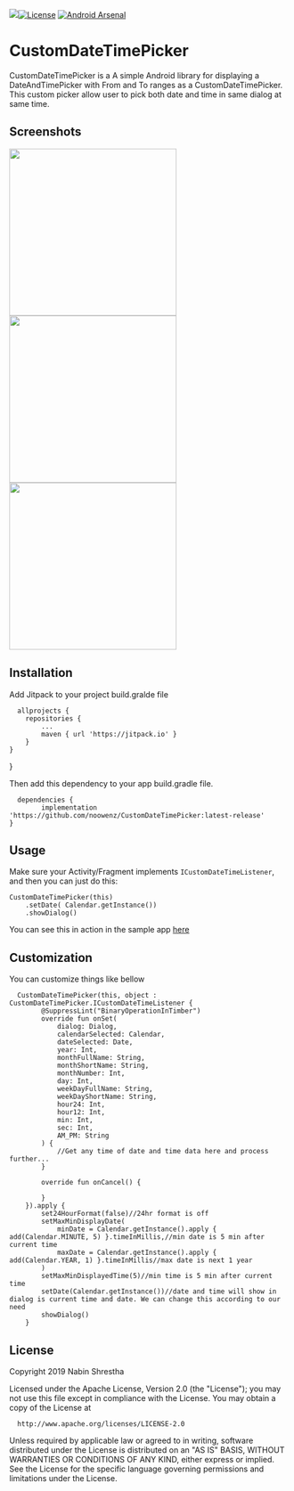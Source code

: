 [![](https://jitpack.io/v/adawoud/BottomSheetTimeRangePicker.svg)](https://jitpack.io/#adawoud/BottomSheetTimeRangePicker)[![License](https://img.shields.io/badge/License-Apache%202.0-blue.svg)](https://opensource.org/licenses/Apache-2.0)
[![Android Arsenal]( https://img.shields.io/badge/Android%20Arsenal-BottomSheetTimeRangePicker-green.svg?style=flat )]( https://android-arsenal.com/details/1/7367 )

# CustomDateTimePicker

CustomDateTimePicker is a A simple Android library for displaying a DateAndTimePicker with From and To ranges as a CustomDateTimePicker. This custom picker allow user to pick both date and time in same dialog at same time. 

## Screenshots

<img src="https://github.com/noowenz/CustomDateTimePicker/blob/master/art/customdatetimepickerbefore.png" width="300px" />
<img src="https://github.com/noowenz/CustomDateTimePicker/blob/master/art/customdatetimepickerbeforetime.png
" width="300px" />
<img src="https://github.com/noowenz/CustomDateTimePicker/blob/master/art/customdatetimepickerafter.png" width="300px" />

## Installation

Add Jitpack to your project build.gralde file
      
      allprojects {
		repositories {
			...
			maven { url 'https://jitpack.io' }
		}
	}
}

Then add this dependency to your app build.gradle file.

      dependencies {
	        implementation 'https://github.com/noowenz/CustomDateTimePicker:latest-release'
	}

## Usage

Make sure your Activity/Fragment implements `ICustomDateTimeListener`, and then you 
can just do this:
      
	CustomDateTimePicker(this)
		.setDate( Calendar.getInstance())
		.showDialog()
		    
You can see this in action in the sample app [here](https://github.com/noowenz/CustomDateTimePicker/blob/master/sample/src/main/java/com/noowenz/customdatetimepicker/MainActivity.kt)

## Customization
      
You can customize things like bellow

	  CustomDateTimePicker(this, object : CustomDateTimePicker.ICustomDateTimeListener {
            @SuppressLint("BinaryOperationInTimber")
            override fun onSet(
                dialog: Dialog,
                calendarSelected: Calendar,
                dateSelected: Date,
                year: Int,
                monthFullName: String,
                monthShortName: String,
                monthNumber: Int,
                day: Int,
                weekDayFullName: String,
                weekDayShortName: String,
                hour24: Int,
                hour12: Int,
                min: Int,
                sec: Int,
                AM_PM: String
            ) {
                //Get any time of date and time data here and process further...
            }

            override fun onCancel() {
               
            }
        }).apply {
            set24HourFormat(false)//24hr format is off
            setMaxMinDisplayDate(
                minDate = Calendar.getInstance().apply { add(Calendar.MINUTE, 5) }.timeInMillis,//min date is 5 min after current time
                maxDate = Calendar.getInstance().apply { add(Calendar.YEAR, 1) }.timeInMillis//max date is next 1 year 
            )
            setMaxMinDisplayedTime(5)//min time is 5 min after current time
            setDate(Calendar.getInstance())//date and time will show in dialog is current time and date. We can change this according to our need
            showDialog()
        }

## License

Copyright 2019 Nabin Shrestha

   Licensed under the Apache License, Version 2.0 (the "License");
   you may not use this file except in compliance with the License.
   You may obtain a copy of the License at
         
      http://www.apache.org/licenses/LICENSE-2.0

   Unless required by applicable law or agreed to in writing, software
   distributed under the License is distributed on an "AS IS" BASIS,
   WITHOUT WARRANTIES OR CONDITIONS OF ANY KIND, either express or implied.
   See the License for the specific language governing permissions and
   limitations under the License.
